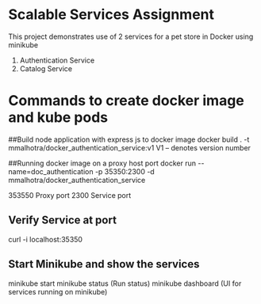 # Scalable Services Assignment

This project demonstrates use of 2 services for a pet store in Docker using minikube
1. Authentication Service
2. Catalog Service

# Commands to create docker image and kube pods
##Build node application with express js to docker image
docker build . -t mmalhotra/docker_authentication_service:v1 
V1 – denotes version number

##Running docker image on a proxy host port
docker run --name=doc_authentication -p 35350:2300 -d mmalhotra/docker_authentication_service

353550 Proxy port 
2300 Service port

## Verify Service at port 
curl -i localhost:35350

## Start Minikube and show the services
minikube start
minikube status (Run status)
minikube dashboard (UI for services running on minikube)